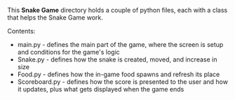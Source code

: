 This **Snake Game** directory holds a couple of python files, each with a class that helps the Snake Game work.

Contents:
- main.py - defines the main part of the game, where the screen is setup and conditions for the game's logic
- Snake.py - defines how the snake is created, moved, and increase in size
- Food.py - defines how the in-game food spawns and refresh its place
- Scoreboard.py - defines how the score is presented to the user and how it updates, plus what gets displayed when the game ends
